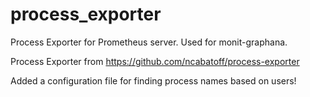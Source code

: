 # process_exporter
Process Exporter for Prometheus server. Used for monit-graphana.

Process Exporter from https://github.com/ncabatoff/process-exporter

Added a configuration file for finding process names based on users!
